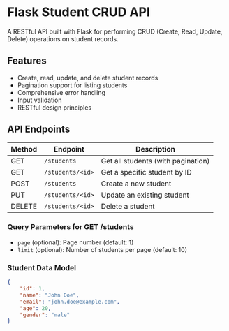 # Flask Student CRUD API

A RESTful API built with Flask for performing CRUD (Create, Read, Update, Delete) operations on student records.

## Features

- Create, read, update, and delete student records
- Pagination support for listing students
- Comprehensive error handling
- Input validation
- RESTful design principles

## API Endpoints

| Method | Endpoint | Description |
|--------|----------|-------------|
| GET | `/students` | Get all students (with pagination) |
| GET | `/students/<id>` | Get a specific student by ID |
| POST | `/students` | Create a new student |
| PUT | `/students/<id>` | Update an existing student |
| DELETE | `/students/<id>` | Delete a student |

### Query Parameters for GET /students

- `page` (optional): Page number (default: 1)
- `limit` (optional): Number of students per page (default: 10)

### Student Data Model

```json
{
    "id": 1,
    "name": "John Doe",
    "email": "john.doe@example.com",
    "age": 20,
    "gender": "male"
}